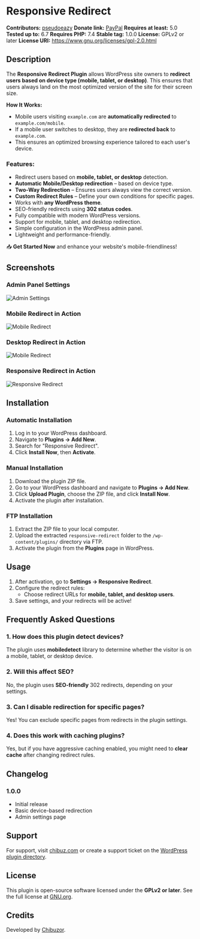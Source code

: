 # Responsive Redirect

**Contributors:** [pseudoeazy](https://profiles.wordpress.org/pseudoeazy/)
**Donate link:** [PayPal](https://paypal.me/eazyisrael?country.x=PH&locale.x=en_US)
**Requires at least:** 5.0
**Tested up to:** 6.7
**Requires PHP:** 7.4
**Stable tag:** 1.0.0
**License:** GPLv2 or later
**License URI:** https://www.gnu.org/licenses/gpl-2.0.html

## Description

The **Responsive Redirect Plugin** allows WordPress site owners to **redirect users based on device type (mobile, tablet, or desktop)**. This ensures that users always land on the most optimized version of the site for their screen size.

**How It Works:**

- Mobile users visiting `example.com` are **automatically redirected** to `example.com/mobile`.
- If a mobile user switches to desktop, they are **redirected back** to `example.com`.
- This ensures an optimized browsing experience tailored to each user's device.

### Features:

- Redirect users based on **mobile, tablet, or desktop** detection.
- **Automatic Mobile/Desktop redirection** – based on device type.
- **Two-Way Redirection** – Ensures users always view the correct version.
- **Custom Redirect Rules** – Define your own conditions for specific pages.
- Works with **any WordPress theme**.
- SEO-friendly redirects using **302 status codes**.
- Fully compatible with modern WordPress versions.
- Support for mobile, tablet, and desktop redirection.
- Simple configuration in the WordPress admin panel.
- Lightweight and performance-friendly.

📥 **Get Started Now** and enhance your website's mobile-friendliness!

## Screenshots

### Admin Panel Settings

![Admin Settings](assets/admin-settings.png)

### Mobile Redirect in Action

![Mobile Redirect](assets/mobile-redirect.png)

### Desktop Redirect in Action

![Mobile Redirect](assets/desktop-redirect.png)

### Responsive Redirect in Action

![Responsive Redirect](assets/responsive-redirection.png)

## Installation

### Automatic Installation

1. Log in to your WordPress dashboard.
2. Navigate to **Plugins → Add New**.
3. Search for "Responsive Redirect".
4. Click **Install Now**, then **Activate**.

### Manual Installation

1. Download the plugin ZIP file.
2. Go to your WordPress dashboard and navigate to **Plugins → Add New**.
3. Click **Upload Plugin**, choose the ZIP file, and click **Install Now**.
4. Activate the plugin after installation.

### FTP Installation

1. Extract the ZIP file to your local computer.
2. Upload the extracted `responsive-redirect` folder to the `/wp-content/plugins/` directory via FTP.
3. Activate the plugin from the **Plugins** page in WordPress.

## Usage

1. After activation, go to **Settings → Responsive Redirect**.
2. Configure the redirect rules:
   - Choose redirect URLs for **mobile, tablet, and desktop users**.
3. Save settings, and your redirects will be active!

## Frequently Asked Questions

### 1. How does this plugin detect devices?

The plugin uses **mobiledetect** library to determine whether the visitor is on a mobile, tablet, or desktop device.

### 2. Will this affect SEO?

No, the plugin uses **SEO-friendly** 302 redirects, depending on your settings.

### 3. Can I disable redirection for specific pages?

Yes! You can exclude specific pages from redirects in the plugin settings.

### 4. Does this work with caching plugins?

Yes, but if you have aggressive caching enabled, you might need to **clear cache** after changing redirect rules.

## Changelog

### 1.0.0

- Initial release
- Basic device-based redirection
- Admin settings page

## Support

For support, visit [chibuz.com](https://www.chibuz.com/projects/responsive-redirect) or create a support ticket on the [WordPress plugin directory](https://wordpress.org/plugins/).

## License

This plugin is open-source software licensed under the **GPLv2 or later**. See the full license at [GNU.org](https://www.gnu.org/licenses/gpl-2.0.html).

## Credits

Developed by [Chibuzor](https://www.chibuz.com/).

